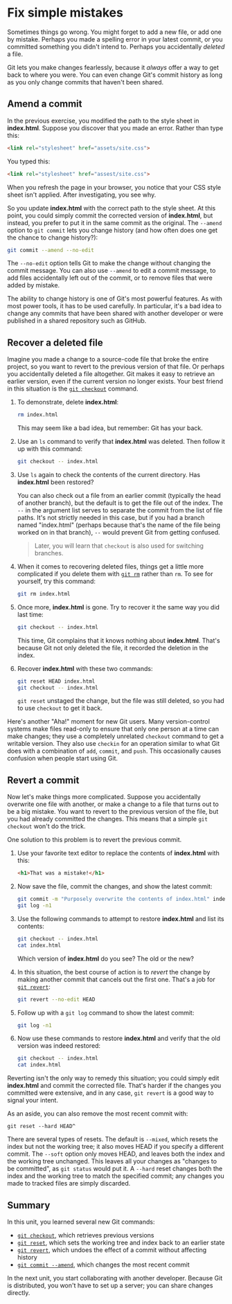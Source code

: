 # Fix simple mistakes

Sometimes things go wrong. You might forget to add a new file, or add one by mistake. Perhaps you made a spelling error in your latest commit, or you committed something you didn't intend to. Perhaps you accidentally _deleted_ a file.

Git lets you make changes fearlessly, because it *always* offer a way to get back to where you were. You can even change Git's commit history as long as you only change commits that haven't been shared.

## Amend a commit

In the previous exercise, you modified the path to the style sheet in **index.html**. Suppose you discover that you made an error. Rather than type this:

```html
<link rel="stylesheet" href="assets/site.css">
```

You typed this:

```html
<link rel="stylesheet" href="assest/site.css">
```

When you refresh the page in your browser, you notice that your CSS style sheet isn't applied. After investigating, you see why.

So you update **index.html** with the correct path to the style sheet. At this point, you could simply commit the corrected version of **index.html**, but instead, you prefer to put it in the same commit as the original. The `--amend` option to `git commit` lets you change history (and how often does one get the chance to change history?):

```bash
git commit --amend --no-edit
```

The `--no-edit` option tells Git to make the change without changing the commit message. You can also use `--amend` to edit a commit message, to add files accidentally left out of the commit, or to remove files that were added by mistake.

The ability to change history is one of Git's most powerful features. As with most power tools, it has to be used carefully. In particular, it's a bad idea to change any commits that have been shared with another developer or were published in a shared repository such as GitHub.

## Recover a deleted file

Imagine you made a change to a source-code file that broke the entire project, so you want to revert to the previous version of that file. Or perhaps you accidentally deleted a file altogether. Git makes it easy to retrieve an earlier version, even if the current version no longer exists. Your best friend in this situation is the [`git checkout`](https://git-scm.com/docs/git-checkout) command.

1. To demonstrate, delete **index.html**:

	```bash
	rm index.html
	```

	This may seem like a bad idea, but remember: Git has your back.

1. Use an `ls` command to verify that **index.html** was deleted. Then follow it up with this command:

	```bash
	git checkout -- index.html
	```

1. Use `ls` again to check the contents of the current directory. Has **index.html** been restored?

	You can also check out a file from an earlier commit (typically the head of another branch), but the default is to get the file out of the index. The `--` in the argument list serves to separate the commit from the list of file paths. It's not strictly needed in this case, but if you had a branch named "index.html" (perhaps because that's the name of the file being worked on in that branch), `--` would prevent Git from getting confused.

	> Later, you will learn that `checkout` is also used for switching branches.

1. When it comes to recovering deleted files, things get a little more complicated if you delete them with [`git rm`](https://git-scm.com/docs/git-rm) rather than `rm`. To see for yourself, try this command:

	```bash
	git rm index.html
	```

1. Once more, **index.html** is gone. Try to recover it the same way you did last time:

	```bash
	git checkout -- index.html
	```

	This time, Git complains that it knows nothing about **index.html**. That's because Git not only deleted the file, it recorded the deletion in the index.

1. Recover **index.html** with these two commands:

	```bash
	git reset HEAD index.html
	git checkout -- index.html
	```

	`git reset` unstaged the change, but the file was still deleted, so you had to use `checkout` to get it back.

Here's another "Aha!" moment for new Git users. Many version-control systems make files read-only to ensure that only one person at a time can make changes; they use a completely unrelated `checkout` command to get a writable version. They also use `checkin` for an operation similar to what Git does with a combination of `add`, `commit`, and `push`. This occasionally causes confusion when people start using Git.

## Revert a commit

Now let's make things more complicated. Suppose you accidentally overwrite one file with another, or make a change to a file that turns out to be a big mistake. You want to revert to the previous version of the file, but you had already committed the changes. This means that a simple `git checkout` won't do the trick.

One solution to this problem is to revert the previous commit.

1. Use your favorite text editor to replace the contents of **index.html** with this:

	```html
	<h1>That was a mistake!</h1>
	```

1. Now save the file, commit the changes, and show the latest commit:

	```bash
	git commit -m "Purposely overwrite the contents of index.html" index.html
	git log -n1
	```

1. Use the following commands to attempt to restore **index.html** and list its contents:

	```bash
	git checkout -- index.html
	cat index.html
	``` 

	Which version of **index.html** do you see? The old or the new?

1. In this situation, the best course of action is to _revert_ the change by making another commit that cancels out the first one. That's a job for [`git revert`](https://git-scm.com/docs/git-revert):

	```bash
	git revert --no-edit HEAD
	```

1. Follow up with a `git log` command to show the latest commit:

	```bash
	git log -n1
	```

1. Now use these commands to restore **index.html** and verify that the old version was indeed restored:

	```bash
	git checkout -- index.html
	cat index.html
	``` 

Reverting isn't the only way to remedy this situation; you could simply edit **index.html** and commit the corrected file. That's harder if the changes you committed were extensive, and in any case, `git revert` is a good way to signal your intent.

As an aside, you can also remove the most recent commit with:

```
git reset --hard HEAD^
```

There are several types of resets. The default is `--mixed`, which resets the index but not the working tree; it also moves HEAD if you specify a different commit. The `--soft` option only moves HEAD, and leaves both the index and the working tree unchanged. This leaves all your changes as "changes to be committed", as `git status` would put it. A `--hard` reset changes both the index and the working tree to match the specified commit; any changes you made to tracked files are simply discarded.

## Summary

In this unit, you learned several new Git commands:

- [`git checkout`](https://git-scm.com/docs/git-checkout), which retrieves previous versions
- [`git reset`](https://git-scm.com/docs/git-reset), which sets the working tree and index back to an earlier state
- [`git revert`](https://git-scm.com/docs/git-revert), which undoes the effect of a commit without affecting history
- [`git commit --amend`](https://git-scm.com/docs/git-commit), which changes the most recent commit

In the next unit, you start collaborating with another developer. Because Git is distributed, you won't have to set up a server; you can share changes directly.